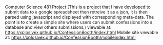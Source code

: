 Computer Science 481 Project
(This is a project that I have developed to submit data to a google spreadsheet
then retreive it as a json, it is then parsed using javascript and displayed with 
corresponding meta-data. The point is to create a simple site where users can submit confessions
into a database and view others submissions.)
viewable at:
https://xplosivex.github.io/ConfessionBooth/index.html
Mobile site viewable at:
https://xplosivex.github.io/ConfessionBooth/mobileindex.html
